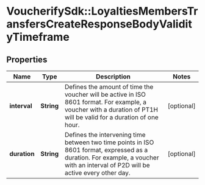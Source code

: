 # VoucherifySdk::LoyaltiesMembersTransfersCreateResponseBodyValidityTimeframe

## Properties

| Name | Type | Description | Notes |
| ---- | ---- | ----------- | ----- |
| **interval** | **String** | Defines the amount of time the voucher will be active in ISO 8601 format. For example, a voucher with a duration of PT1H will be valid for a duration of one hour. | [optional] |
| **duration** | **String** | Defines the intervening time between two time points in ISO 8601 format, expressed as a duration. For example, a voucher with an interval of P2D will be active every other day. | [optional] |

